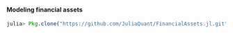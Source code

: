 #### Modeling financial assets

````julia
julia> Pkg.clone("https://github.com/JuliaQuant/FinancialAssets.jl.git")
````
